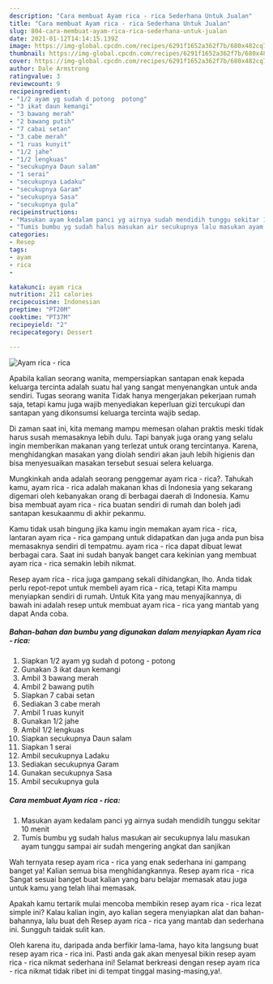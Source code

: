 ```yaml
---
description: "Cara membuat Ayam rica - rica Sederhana Untuk Jualan"
title: "Cara membuat Ayam rica - rica Sederhana Untuk Jualan"
slug: 804-cara-membuat-ayam-rica-rica-sederhana-untuk-jualan
date: 2021-01-12T14:14:15.139Z
image: https://img-global.cpcdn.com/recipes/6291f1652a362f7b/680x482cq70/ayam-rica-rica-foto-resep-utama.jpg
thumbnail: https://img-global.cpcdn.com/recipes/6291f1652a362f7b/680x482cq70/ayam-rica-rica-foto-resep-utama.jpg
cover: https://img-global.cpcdn.com/recipes/6291f1652a362f7b/680x482cq70/ayam-rica-rica-foto-resep-utama.jpg
author: Dale Armstrong
ratingvalue: 3
reviewcount: 9
recipeingredient:
- "1/2 ayam yg sudah d potong  potong"
- "3 ikat daun kemangi"
- "3 bawang merah"
- "2 bawang putih"
- "7 cabai setan"
- "3 cabe merah"
- "1 ruas kunyit"
- "1/2 jahe"
- "1/2 lengkuas"
- "secukupnya Daun salam"
- "1 serai"
- "secukupnya Ladaku"
- "secukupnya Garam"
- "secukupnya Sasa"
- "secukupnya gula"
recipeinstructions:
- "Masukan ayam kedalam panci yg airnya sudah mendidih tunggu sekitar 10 menit"
- "Tumis bumbu yg sudah halus masukan air secukupnya lalu masukan ayam tunggu sampai air sudah mengering angkat dan sanjikan"
categories:
- Resep
tags:
- ayam
- rica
- 

katakunci: ayam rica  
nutrition: 211 calories
recipecuisine: Indonesian
preptime: "PT20M"
cooktime: "PT37M"
recipeyield: "2"
recipecategory: Dessert

---
```



![Ayam rica - rica](https://img-global.cpcdn.com/recipes/6291f1652a362f7b/680x482cq70/ayam-rica-rica-foto-resep-utama.jpg)

Apabila kalian seorang wanita, mempersiapkan santapan enak kepada keluarga tercinta adalah suatu hal yang sangat menyenangkan untuk anda sendiri. Tugas seorang  wanita Tidak hanya mengerjakan pekerjaan rumah saja, tetapi kamu juga wajib menyediakan keperluan gizi tercukupi dan santapan yang dikonsumsi keluarga tercinta wajib sedap.

Di zaman  saat ini, kita memang mampu memesan olahan praktis meski tidak harus susah memasaknya lebih dulu. Tapi banyak juga orang yang selalu ingin memberikan makanan yang terlezat untuk orang tercintanya. Karena, menghidangkan masakan yang diolah sendiri akan jauh lebih higienis dan bisa menyesuaikan masakan tersebut sesuai selera keluarga. 



Mungkinkah anda adalah seorang penggemar ayam rica - rica?. Tahukah kamu, ayam rica - rica adalah makanan khas di Indonesia yang sekarang digemari oleh kebanyakan orang di berbagai daerah di Indonesia. Kamu bisa membuat ayam rica - rica buatan sendiri di rumah dan boleh jadi santapan kesukaanmu di akhir pekanmu.

Kamu tidak usah bingung jika kamu ingin memakan ayam rica - rica, lantaran ayam rica - rica gampang untuk didapatkan dan juga anda pun bisa memasaknya sendiri di tempatmu. ayam rica - rica dapat dibuat lewat berbagai cara. Saat ini sudah banyak banget cara kekinian yang membuat ayam rica - rica semakin lebih nikmat.

Resep ayam rica - rica juga gampang sekali dihidangkan, lho. Anda tidak perlu repot-repot untuk membeli ayam rica - rica, tetapi Kita mampu menyiapkan sendiri di rumah. Untuk Kita yang mau menyajikannya, di bawah ini adalah resep untuk membuat ayam rica - rica yang mantab yang dapat Anda coba.

<!--inarticleads1-->

##### Bahan-bahan dan bumbu yang digunakan dalam menyiapkan Ayam rica - rica:

1. Siapkan 1/2 ayam yg sudah d potong - potong
1. Gunakan 3 ikat daun kemangi
1. Ambil 3 bawang merah
1. Ambil 2 bawang putih
1. Siapkan 7 cabai setan
1. Sediakan 3 cabe merah
1. Ambil 1 ruas kunyit
1. Gunakan 1/2 jahe
1. Ambil 1/2 lengkuas
1. Siapkan secukupnya Daun salam
1. Siapkan 1 serai
1. Ambil secukupnya Ladaku
1. Sediakan secukupnya Garam
1. Gunakan secukupnya Sasa
1. Ambil secukupnya gula




<!--inarticleads2-->

##### Cara membuat Ayam rica - rica:

1. Masukan ayam kedalam panci yg airnya sudah mendidih tunggu sekitar 10 menit
1. Tumis bumbu yg sudah halus masukan air secukupnya lalu masukan ayam tunggu sampai air sudah mengering angkat dan sanjikan




Wah ternyata resep ayam rica - rica yang enak sederhana ini gampang banget ya! Kalian semua bisa menghidangkannya. Resep ayam rica - rica Sangat sesuai banget buat kalian yang baru belajar memasak atau juga untuk kamu yang telah lihai memasak.

Apakah kamu tertarik mulai mencoba membikin resep ayam rica - rica lezat simple ini? Kalau kalian ingin, ayo kalian segera menyiapkan alat dan bahan-bahannya, lalu buat deh Resep ayam rica - rica yang mantab dan sederhana ini. Sungguh taidak sulit kan. 

Oleh karena itu, daripada anda berfikir lama-lama, hayo kita langsung buat resep ayam rica - rica ini. Pasti anda gak akan menyesal bikin resep ayam rica - rica nikmat sederhana ini! Selamat berkreasi dengan resep ayam rica - rica nikmat tidak ribet ini di tempat tinggal masing-masing,ya!.

